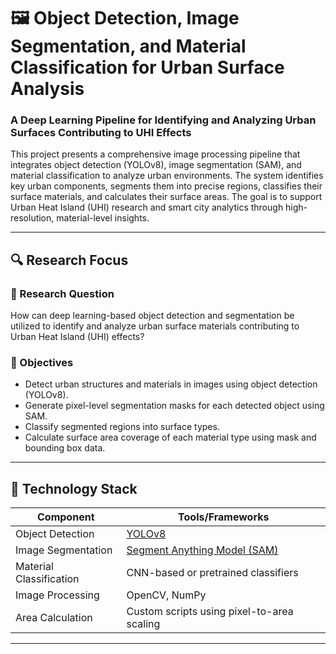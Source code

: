 # 🖼️ Object Detection, Image Segmentation, and Material Classification for Urban Surface Analysis

### A Deep Learning Pipeline for Identifying and Analyzing Urban Surfaces Contributing to UHI Effects

This project presents a comprehensive image processing pipeline that integrates object detection (YOLOv8), image segmentation (SAM), and material classification to analyze urban environments. The system identifies key urban components, segments them into precise regions, classifies their surface materials, and calculates their surface areas. The goal is to support Urban Heat Island (UHI) research and smart city analytics through high-resolution, material-level insights.

---

## 🔍 Research Focus

### 📌 Research Question

How can deep learning-based object detection and segmentation be utilized to identify and analyze urban surface materials contributing to Urban Heat Island (UHI) effects?

### 🎯 Objectives

- Detect urban structures and materials in images using object detection (YOLOv8).
- Generate pixel-level segmentation masks for each detected object using SAM.
- Classify segmented regions into surface types.
- Calculate surface area coverage of each material type using mask and bounding box data.

---

## 🧠 Technology Stack

| Component               | Tools/Frameworks                                                                     |
| ----------------------- | ------------------------------------------------------------------------------------ |
| Object Detection        | [YOLOv8](https://github.com/ultralytics/ultralytics)                                 |
| Image Segmentation      | [Segment Anything Model (SAM)](https://github.com/facebookresearch/segment-anything) |
| Material Classification | CNN-based or pretrained classifiers                                                  |
| Image Processing        | OpenCV, NumPy                                                                        |
| Area Calculation        | Custom scripts using pixel-to-area scaling                                           |

---
